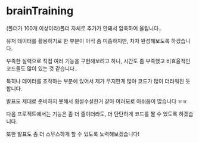 # brainTraining

(폴더가 100개 이상이라)폴더 자체로 추가가 안돼서 압축하여 올립니다..

유저 데이터를 활용하기로 한 부분이 아직 좀 미흡하지만, 차차 완성해보도록 하겠습니다.

부족한 실력으로 직접 여러 기능을 구현해보려고 하니, 시간도 좀 부족했고 비효율적인 코드들도 많이 있는 것 같습니다..

특히나 데이터를 조작하는 부분에 있어서 제가 무지한게 많아 코드가 많이 더러워진 듯 합니다.

발표도 제대로 준비하지 못해서 횡설수설한거 같아 여러모로 아쉬움이 많습니다 ㅠㅠ

다음 프로젝트에서는 기능은 좀 더 줄이더라도, 더 탄탄하게 코드를 짤 수 있도록 하겠습니다. 

또한 발표도 좀 더 스무스하게 할 수 있도록 노력해보겠습니다!
